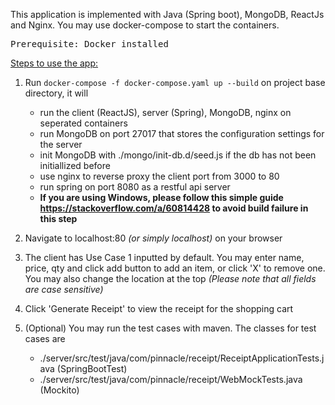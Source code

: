 This application is implemented with Java (Spring boot), MongoDB, ReactJs and Nginx.
You may use docker-compose to start the containers.

<pre>
Prerequisite: Docker installed
</pre>

<ins>Steps to use the app:</ins>

1. Run <code>docker-compose -f docker-compose.yaml up --build</code> on project base directory, it will
    - run the client (ReactJS), server (Spring), MongoDB, nginx on seperated containers
    - run MongoDB on port 27017 that stores the configuration settings for the server
    - init MongoDB with ./mongo/init-db.d/seed.js if the db has not been initiallized before
    - use nginx to reverse proxy the client port from 3000 to 80
    - run spring on port 8080 as a restful api server
    -  **If you are using Windows, please follow this simple guide <link>https://stackoverflow.com/a/60814428</link> to avoid build failure in this step**

2. Navigate to localhost:80 *(or simply localhost)* on your browser

3. The client has Use Case 1 inputted by default. You may enter name, price, qty and click add button to add an item, or click 'X' to remove one. You may also change the location at the top *(Please note that all fields are case sensitive)*

4. Click 'Generate Receipt' to view the receipt for the shopping cart

5. (Optional) You may run the test cases with maven. The classes for test cases are
    - ./server/src/test/java/com/pinnacle/receipt/ReceiptApplicationTests.java (SpringBootTest)
    - ./server/src/test/java/com/pinnacle/receipt/WebMockTests.java (Mockito)

